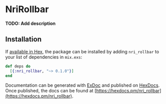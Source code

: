 # NriRollbar

**TODO: Add description**

## Installation

If [available in Hex](https://hex.pm/docs/publish), the package can be installed
by adding `nri_rollbar` to your list of dependencies in `mix.exs`:

```elixir
def deps do
  [{:nri_rollbar, "~> 0.1.0"}]
end
```

Documentation can be generated with [ExDoc](https://github.com/elixir-lang/ex_doc)
and published on [HexDocs](https://hexdocs.pm). Once published, the docs can
be found at [https://hexdocs.pm/nri_rollbar](https://hexdocs.pm/nri_rollbar).


